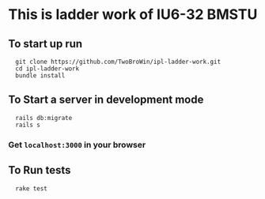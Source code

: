 # This is ladder work of IU6-32 BMSTU

## To start up run
```
  git clone https://github.com/TwoBroWin/ipl-ladder-work.git
  cd ipl-ladder-work
  bundle install
```

## To Start a server in development mode
```
  rails db:migrate
  rails s
```
### Get ```localhost:3000``` in your browser

## To Run tests
```
  rake test
